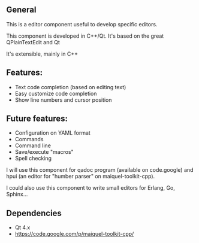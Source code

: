 ## General ##

This is a editor component useful to develop specific editors.

This component is developed in C++/Qt.
It's based on the great QPlainTextEdit and Qt

It's extensible, mainly in C++



## Features: ##

  * Text code completion (based on editing text)
  * Easy customize code completion
  * Show line numbers and cursor position

## Future features: ##
  * Configuration on YAML format
  * Commands
  * Command line
  * Save/execute "macros"
  * Spell checking


I will use this component for qadoc program (available on code.google) and hpui (an editor for "humber parser" on maiquel-toolkit-cpp).

I could also use this component to write small editors for Erlang, Go, Sphinx...


## Dependencies ##
  * Qt 4.x
  * https://code.google.com/p/maiquel-toolkit-cpp/